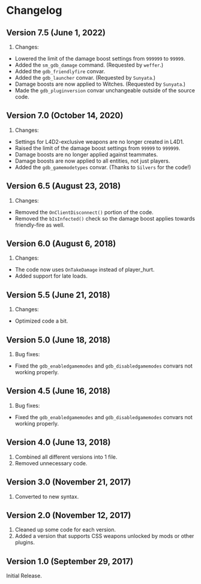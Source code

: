 # Changelog

## Version 7.5 (June 1, 2022)

1. Changes:

- Lowered the limit of the damage boost settings from `999999` to `99999`.
- Added the `sm_gdb_damage` command. (Requested by `weffer`.)
- Added the `gdb_friendlyfire` convar.
- Added the `gdb_launcher` convar. (Requested by `Sunyata`.)
- Damage boosts are now applied to Witches. (Requested by `Sunyata`.)
- Made the `gdb_pluginversion` convar unchangeable outside of the source code.

## Version 7.0 (October 14, 2020)

1. Changes:

- Settings for L4D2-exclusive weapons are no longer created in L4D1.
- Raised the limit of the damage boost settings from `99999` to `999999`.
- Damage boosts are no longer applied against teammates.
- Damage boosts are now applied to all entities, not just players.
- Added the `gdb_gamemodetypes` convar. (Thanks to `Silvers` for the code!)

## Version 6.5 (August 23, 2018)

1. Changes:

- Removed the `OnClientDisconnect()` portion of the code.
- Removed the `bIsInfected()` check so the damage boost applies towards friendly-fire as well.

## Version 6.0 (August 6, 2018)

1. Changes:

- The code now uses `OnTakeDamage` instead of player_hurt.
- Added support for late loads.

## Version 5.5 (June 21, 2018)

1. Changes:

- Optimized code a bit.

## Version 5.0 (June 18, 2018)

1. Bug fixes:

- Fixed the `gdb_enabledgamemodes` and `gdb_disabledgamemodes` convars not working properly.

## Version 4.5 (June 16, 2018)

1. Bug fixes:

- Fixed the `gdb_enabledgamemodes` and `gdb_disabledgamemodes` convars not working properly.

## Version 4.0 (June 13, 2018)

1. Combined all different versions into 1 file.
2. Removed unnecessary code.

## Version 3.0 (November 21, 2017)

1. Converted to new syntax.

## Version 2.0 (November 12, 2017)

1. Cleaned up some code for each version.
2. Added a version that supports CSS weapons unlocked by mods or other plugins.

## Version 1.0 (September 29, 2017)

Initial Release.